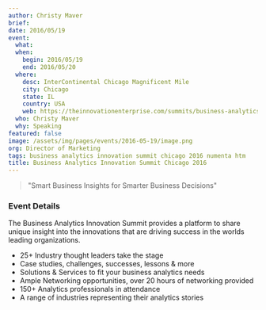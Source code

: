 ```yaml
---
author: Christy Maver
brief:
date: 2016/05/19
event:
  what:
  when:
    begin: 2016/05/19
    end: 2016/05/20
  where:
    desc: InterContinental Chicago Magnificent Mile
    city: Chicago
    state: IL
    country: USA
    web: https://theinnovationenterprise.com/summits/business-analytics-innovation-summit-chicago-2016
  who: Christy Maver
  why: Speaking
featured: false
image: /assets/img/pages/events/2016-05-19/image.png
org: Director of Marketing
tags: business analytics innovation summit chicago 2016 numenta htm
title: Business Analytics Innovation Summit Chicago 2016
---
```


> "Smart Business Insights for Smarter Business Decisions"

### Event Details

The Business Analytics Innovation Summit provides a platform to share unique
insight into the innovations that are driving success in the worlds leading
organizations.

* 25+ Industry thought leaders take the stage
* Case studies, challenges, successes, lessons & more
* Solutions & Services to fit your business analytics needs
* Ample Networking opportunities, over 20 hours of networking provided
* 150+ Analytics professionals in attendance
* A range of industries representing their analytics stories

